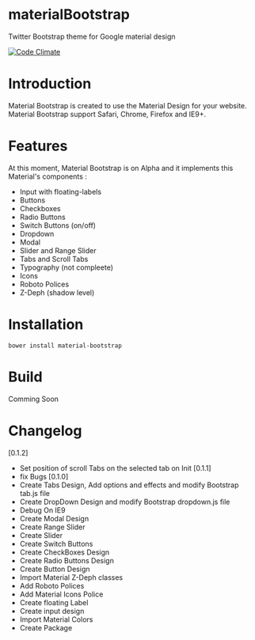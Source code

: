 materialBootstrap
=================

Twitter Bootstrap theme for Google material design

[![Code Climate](https://codeclimate.com/github/throrin19/materialBootstrap/badges/gpa.svg)](https://codeclimate.com/github/throrin19/materialBootstrap)


Introduction
============

Material Bootstrap is created to use the Material Design for your website. Material Bootstrap support Safari, Chrome, Firefox and IE9+.

# Features

At this moment, Material Bootstrap is on Alpha and it implements this Material's components : 

- Input with floating-labels
- Buttons
- Checkboxes
- Radio Buttons
- Switch Buttons (on/off)
- Dropdown
- Modal
- Slider and Range Slider
- Tabs and Scroll Tabs
- Typography (not compleete)
- Icons
- Roboto Polices
- Z-Deph (shadow level)

# Installation

```
bower install material-bootstrap
```

# Build

Comming Soon

# Changelog
[0.1.2]
- Set position of scroll Tabs on the selected tab on Init
[0.1.1]
- fix Bugs
[0.1.0]
- Create Tabs Design, Add options and effects and modify Bootstrap tab.js file
- Create DropDown Design and modify Bootstrap dropdown.js file
- Debug On IE9
- Create Modal Design
- Create Range Slider
- Create Slider
- Create Switch Buttons
- Create CheckBoxes Design
- Create Radio Buttons Design
- Create Button Design
- Import Material Z-Deph classes
- Add Roboto Polices
- Add Material Icons Police
- Create floating Label
- Create input design
- Import Material Colors
- Create Package